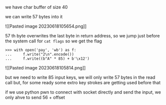 we have char buffer of size 40

we can write 57 bytes into it

![[Pasted image 20230618105654.png]]

57 th byte overwrites the last byte in return address, so we jump just before the system call for `cat flags` so we get the flag

```
>>> with open('pay', 'wb') as f:
...     f.write("2\n".encode())
...     f.write((b"A" * 85) + b'\x12')
```

![[Pasted image 20230618105814.png]]

but we need to write 85 input keys, we will only write 57 bytes in the read call but, for some ready some extro key strokes are getting used before that

if we use python pwn to connect with socket directly and send the input, we only ahve to send 56 + offset

